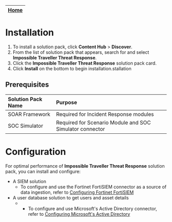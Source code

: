 | [Home](https://github.com/fortinet-fortisoar/solution-pack-impossible-traveller-threat-response/blob/develop/README.md) |
|--------------------------------------------|

# Installation

1. To install a solution pack, click **Content Hub** > **Discover**.
2. From the list of solution pack that appears, search for and select **Impossible Traveller Threat Response**.
3. Click the **Impossible Traveller Threat Response** solution pack card.
4. Click **Install** on the bottom to begin installation.stallation

## Prerequisites

|Solution Pack Name|Purpose|
| :- | :- |
|SOAR Framework|Required for Incident Response modules|
|SOC Simulator|Required for Scenario Module and SOC Simulator connector|

# Configuration

For optimal performance of **Impossible Traveller Threat Response** solution pack, you can install and configure:

- A SIEM solution
    - To configure and use the Fortinet FortiSIEM connector as a source of data ingestion, refer to [Configuring Fortinet FortiSIEM](https://docs.fortinet.com/document/fortisoar/4.3.2/fortinet-fortisiem/278/fortinet-fortisiem-v4-3-2)
- A user database solution to get users and asset details
    - - To configure and use Microsoft's Active Directory connector, refer to [Configuring Microsoft's Active Directory](https://docs.fortinet.com/document/fortisoar/2.2.0/active-directory/154/active-directory-v2-2-0#Configuration_parameters)

